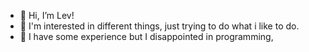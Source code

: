- 👋 Hi, I’m Lev!
- 👀 I'm interested in different things, just trying to do what i like to do. 
- 🌱 I have some experience but I disappointed in programming,

<!---
LevDolgikh/LevDolgikh is a ✨ special ✨ repository because its `README.md` (this file) appears on your GitHub profile.
You can click the Preview link to take a look at your changes.
--->
